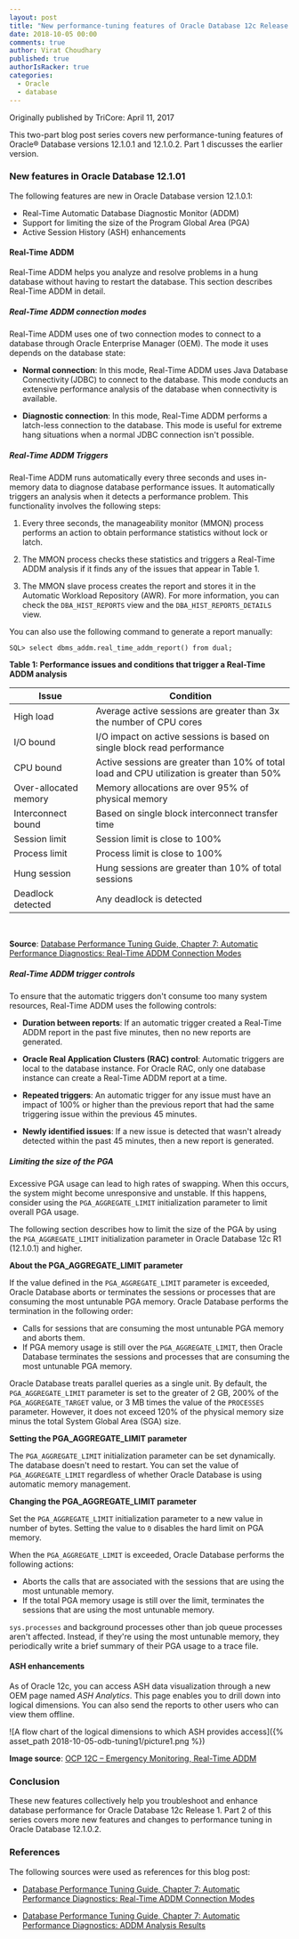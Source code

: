 ```yaml
---
layout: post
title: "New performance-tuning features of Oracle Database 12c Release 12.1.0.0: Part 1"
date: 2018-10-05 00:00
comments: true
author: Virat Choudhary
published: true
authorIsRacker: true
categories:
  - Oracle
  - database
---
```


Originally published by TriCore: April 11, 2017

This two-part blog post series covers new performance-tuning features of
Oracle&reg; Database versions 12.1.0.1 and 12.1.0.2. Part 1 discusses the
earlier version.

<!-- more -->

### New features in Oracle Database 12.1.01

The following features are new in Oracle Database version 12.1.0.1:

- Real-Time Automatic Database Diagnostic Monitor (ADDM)
- Support for limiting the size of the Program Global Area (PGA)
- Active Session History (ASH) enhancements

#### Real-Time ADDM

Real-Time ADDM helps you analyze and resolve problems in a hung database
without having to restart the database. This section describes Real-Time ADDM
in detail.

##### Real-Time ADDM connection modes

Real-Time ADDM uses one of two connection modes to connect to a database
through Oracle Enterprise Manager (OEM). The mode it uses depends on the
database state:

- **Normal connection**: In this mode, Real-Time ADDM uses Java Database
  Connectivity (JDBC) to connect to the database. This mode conducts an
  extensive performance analysis of the database when connectivity is
  available.

- **Diagnostic connection**: In this mode, Real-Time ADDM performs a
  latch-less connection to the database. This mode is useful for extreme hang
  situations when a normal JDBC connection isn't possible.

##### Real-Time ADDM Triggers

Real-Time ADDM runs automatically every three seconds and uses in-memory data
to diagnose database performance issues. It automatically triggers
an analysis when it detects a performance problem. This functionality involves
the following steps:

1. Every three seconds, the manageability monitor (MMON) process performs an
   action to obtain performance statistics without lock or latch.

2. The MMON process checks these statistics and triggers a Real-Time ADDM
   analysis if it finds any of the issues that appear in Table 1.

3. The MMON slave process creates the report and stores it in the Automatic
   Workload Repository (AWR). For more information, you can check the
   `DBA_HIST_REPORTS` view and the `DBA_HIST_REPORTS_DETAILS` view.

You can also use the following command to generate a report manually:

    SQL> select dbms_addm.real_time_addm_report() from dual;

**Table 1: Performance issues and conditions that trigger a Real-Time ADDM
analysis**

| **Issue** | **Condition** |
|-----------------------|--------------------------------------------------------------------------------------------|
| High load | Average active sessions are greater than 3x the number of CPU cores |
| I/O bound | I/O impact on active sessions is based on single block read performance |
| CPU bound | Active sessions are greater than 10% of total load and CPU utilization is greater than 50% |
| Over-allocated memory | Memory allocations are over 95% of physical memory |
| Interconnect bound | Based on single block interconnect transfer time |
| Session limit | Session limit is close to 100% |
| Process limit | Process limit is close to 100% |
| Hung session | Hung sessions are greater than 10% of total sessions |
| Deadlock detected | Any deadlock is detected |

<br />

**Source**: [Database Performance Tuning Guide, Chapter 7: Automatic
Performance Diagnostics: Real-Time ADDM Connection
Modes](https://docs.oracle.com/database/121/TGDBA/pfgrf_diag.htm#GUID-C8ACD778-60CF-4E9E-A644-45533E93C34A)

##### Real-Time ADDM trigger controls

To ensure that the automatic triggers don't consume too many system
resources, Real-Time ADDM uses the following controls:

- **Duration between reports**: If an automatic trigger created a Real-Time
  ADDM report in the past five minutes, then no new reports are
  generated.

- **Oracle Real Application Clusters (RAC) control**: Automatic triggers are
  local to the database instance. For Oracle RAC, only one database instance
  can create a Real-Time ADDM report at a time.

- **Repeated triggers**: An automatic trigger for any issue must have an
  impact of 100% or higher than the previous report that had the same triggering issue within the previous 45 minutes.

- **Newly identified issues**: If a new issue is detected that wasn't
  already detected within the past 45 minutes, then a new report is
  generated.

##### Limiting the size of the PGA

Excessive PGA usage can lead to high rates of swapping. When this occurs, the
system might become unresponsive and unstable. If this happens, consider using
the `PGA_AGGREGATE_LIMIT` initialization parameter to limit overall PGA usage.

The following section describes how to limit the size of the PGA by using the
`PGA_AGGREGATE_LIMIT` initialization parameter in Oracle Database 12c R1
(12.1.0.1) and higher.

**About the PGA\_AGGREGATE\_LIMIT parameter**

If the value defined in the `PGA_AGGREGATE_LIMIT` parameter is exceeded,
Oracle Database aborts or terminates the sessions or processes that are
consuming the most untunable PGA memory. Oracle Database performs the
termination in the following order:

- Calls for sessions that are consuming the most untunable PGA memory and
  aborts them.
- If PGA memory usage is still over the `PGA_AGGREGATE_LIMIT`, then Oracle
  Database terminates the sessions and processes that are consuming the most
  untunable PGA memory.

Oracle Database treats parallel queries as a single unit. By default, the
`PGA_AGGREGATE_LIMIT` parameter is set to the greater of 2 GB, 200% of the
`PGA_AGGREGATE_TARGET` value, or 3 MB times the value of the `PROCESSES`
parameter. However, it does not exceed 120% of the physical memory size minus
the total System Global Area (SGA) size.

**Setting the PGA\_AGGREGATE\_LIMIT parameter**

The `PGA_AGGREGATE_LIMIT` initialization parameter can be set dynamically. The database doesn't need to restart. You can set the value of `PGA_AGGREGATE_LIMIT` regardless of whether Oracle Database is using automatic memory management.

**Changing the PGA\_AGGREGATE\_LIMIT parameter**

Set the `PGA_AGGREGATE_LIMIT` initialization parameter to a new value in
number of bytes. Setting the value to `0` disables the hard limit on PGA
memory.

When the `PGA_AGGREGATE_LIMIT` is exceeded, Oracle Database performs the
following actions:

- Aborts the calls that are associated with the sessions that are using the
  most untunable memory.
- If the total PGA memory usage is still over the limit, terminates the
  sessions that are using the most untunable memory.

`sys.processes` and background processes other than job queue processes aren't
affected. Instead, if they're using the most untunable memory, they
periodically write a brief summary of their PGA usage to a trace file.

#### ASH enhancements

As of Oracle 12c, you can access ASH data visualization through a new OEM page
named _ASH Analytics_. This page enables you to drill down into logical
dimensions. You can also send the reports to other users who can view them
offline.

![A flow chart of the logical dimensions to which ASH provides
access]({% asset_path 2018-10-05-odb-tuning1/picture1.png %})

**Image source**: [OCP 12C – Emergency Monitoring, Real-Time
ADDM](http://www.dba-scripts.com/articles/ocp-flashcards/ocp-12c-emergency-monitoring-real-time-addm/)

### Conclusion

These new features collectively help you troubleshoot and enhance database
performance for Oracle Database 12c Release 1. Part 2 of this series covers
more new features and changes to performance tuning in Oracle Database
12.1.0.2.

### References

The following sources were used as references for this blog post:

- [Database Performance Tuning Guide, Chapter 7: Automatic
Performance Diagnostics: Real-Time ADDM Connection
Modes](https://docs.oracle.com/database/121/TGDBA/pfgrf_diag.htm#TGDBA026)

- [Database Performance Tuning Guide, Chapter 7: Automatic
Performance Diagnostics: ADDM Analysis
Results](https://docs.oracle.com/database/121/TGDBA/pfgrf_diag.htm#TGDBA026)
